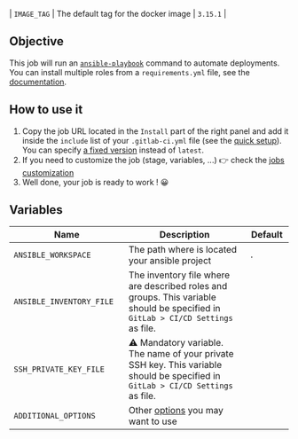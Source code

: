 | `IMAGE_TAG` | The default tag for the docker image | `3.15.1`  |
## Objective

This job will run an [`ansible-playbook`](https://docs.ansible.com/ansible/latest/user_guide/playbooks.html) command to automate deployments. You can install multiple roles from a `requirements.yml` file, see the [documentation](https://docs.ansible.com/ansible/latest/galaxy/user_guide.html#installing-multiple-roles-from-a-file).

## How to use it

1. Copy the job URL located in the `Install` part of the right panel and add it inside the `include` list of your `.gitlab-ci.yml` file (see the [quick setup](/use-the-hub/#quick-setup)). You can specify [a fixed version](#changelog) instead of `latest`.
2. If you need to customize the job (stage, variables, ...) 👉 check the [jobs
   customization](/use-the-hub/#jobs-customization)
3. Well done, your job is ready to work ! 😀

## Variables

| Name                                      | Description                                                                                                                                       | Default              |
| ----------------------------------------- | ------------------------------------------------------------------------------------------------------------------------------------------------- | -------------------- |
| `ANSIBLE_WORKSPACE` <img width=100/>      | The path where is located your ansible project <img width=175/>                                                                                   | `.` <img width=100/> |
| `ANSIBLE_INVENTORY_FILE` <img width=100/> | The inventory file where are described roles and groups. This variable should be specified in `GitLab > CI/CD Settings` as file. <img width=175/> | ` ` <img width=100/>  |
| `SSH_PRIVATE_KEY_FILE` <img width=100/>   | ⚠️ Mandatory variable. The name of your private SSH key. This variable should be specified in `GitLab > CI/CD Settings` as file. <img width=175/>   | ` ` <img width=100/>  |
| `ADDITIONAL_OPTIONS` <img width=100/>     | Other [options](https://docs.ansible.com/ansible/latest/cli/ansible-playbook.html#common-options) you may want to use<img width=175/>             | ` ` <img width=100/>  |
